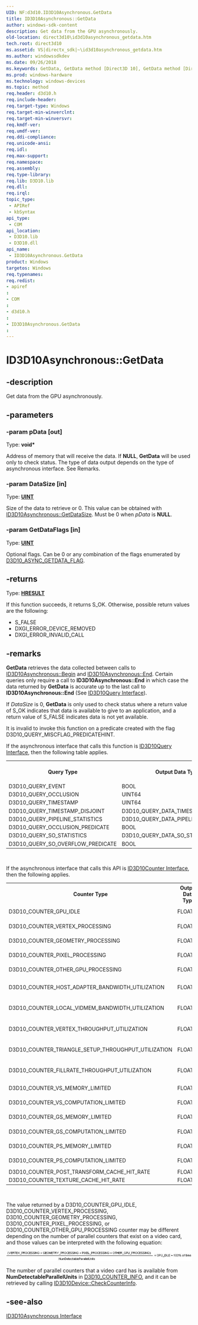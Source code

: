 ```yaml
---
UID: NF:d3d10.ID3D10Asynchronous.GetData
title: ID3D10Asynchronous::GetData
author: windows-sdk-content
description: Get data from the GPU asynchronously.
old-location: direct3d10\id3d10asynchronous_getdata.htm
tech.root: direct3d10
ms.assetid: VS|directx_sdk|~\id3d10asynchronous_getdata.htm
ms.author: windowssdkdev
ms.date: 09/26/2018
ms.keywords: GetData, GetData method [Direct3D 10], GetData method [Direct3D 10],ID3D10Asynchronous interface, ID3D10Asynchronous interface [Direct3D 10],GetData method, ID3D10Asynchronous.GetData, ID3D10Asynchronous::GetData, c544fd10-336c-a120-6147-34aee4afeb45, d3d10/ID3D10Asynchronous::GetData, direct3d10.id3d10asynchronous_getdata
ms.prod: windows-hardware
ms.technology: windows-devices
ms.topic: method
req.header: d3d10.h
req.include-header: 
req.target-type: Windows
req.target-min-winverclnt: 
req.target-min-winversvr: 
req.kmdf-ver: 
req.umdf-ver: 
req.ddi-compliance: 
req.unicode-ansi: 
req.idl: 
req.max-support: 
req.namespace: 
req.assembly: 
req.type-library: 
req.lib: D3D10.lib
req.dll: 
req.irql: 
topic_type:
 - APIRef
 - kbSyntax
api_type:
 - COM
api_location:
 - D3D10.lib
 - D3D10.dll
api_name:
 - ID3D10Asynchronous.GetData
product: Windows
targetos: Windows
req.typenames: 
req.redist: 
- apiref
: 
- COM
: 
- d3d10.h
: 
- ID3D10Asynchronous.GetData
: 
---
```


# ID3D10Asynchronous::GetData


## -description


Get data from the GPU asynchronously.


## -parameters




### -param pData [out]

Type: <b>void*</b>

Address of memory that will receive the data. If <b>NULL</b>, <b>GetData</b> will be used only to check status. The type of data output depends on the type of asynchronous interface. See Remarks.


### -param DataSize [in]

Type: <b><a href="https://msdn.microsoft.com/4553cafc-450e-4493-a4d4-cb6e2f274d46">UINT</a></b>

Size of the data to retrieve or 0. This value can be obtained with <a href="https://msdn.microsoft.com/1572c6a8-4c77-4cda-95bd-bffdf81a71dd">ID3D10Asynchronous::GetDataSize</a>. Must be 0 when <i>pData</i> is <b>NULL</b>.


### -param GetDataFlags [in]

Type: <b><a href="https://msdn.microsoft.com/4553cafc-450e-4493-a4d4-cb6e2f274d46">UINT</a></b>

Optional flags. Can be 0 or any combination of the flags enumerated by
            <a href="https://msdn.microsoft.com/6c4ebfbb-00cc-4c2a-b186-fbef395da355">D3D10_ASYNC_GETDATA_FLAG</a>.


## -returns



Type: <b><a href="455d07e9-52c3-4efb-a9dc-2955cbfd38cc">HRESULT</a></b>

If this function succeeds, it returns S_OK. Otherwise, possible 
          return values are the following:

<ul>
<li>S_FALSE</li>
<li>DXGI_ERROR_DEVICE_REMOVED</li>
<li>DXGI_ERROR_INVALID_CALL</li>
</ul>



## -remarks



<b>GetData</b> retrieves the data collected between calls to <a href="https://msdn.microsoft.com/53ae44d0-822b-4fc9-ac77-814ac73eb08a">ID3D10Asynchronous::Begin</a> and <a href="https://msdn.microsoft.com/147a93b4-7151-4800-8aa5-286058f49ee8">ID3D10Asynchronous::End</a>.  Certain queries only require a call to <b>ID3D10Asynchronous::End</b> in which case the data returned by <b>GetData</b> is accurate up to the last call to <b>ID3D10Asynchronous::End</b> (See <a href="https://msdn.microsoft.com/ffa69b76-ce8d-4386-b0be-fecada85d37c">ID3D10Query Interface</a>).

If <i>DataSize</i> is 0, <b>GetData</b> is only used to check status where a return value of S_OK indicates that data is available to give to an application, and a return value of S_FALSE indicates data is not yet available.

It is invalid to invoke this function on a predicate created with the flag D3D10_QUERY_MISCFLAG_PREDICATEHINT.

If the asynchronous interface that calls this function is <a href="https://msdn.microsoft.com/ffa69b76-ce8d-4386-b0be-fecada85d37c">ID3D10Query Interface</a>, then the following table applies.

<table>
<tr>
<th>Query Type</th>
<th>Output Data Type</th>
<th>Supports Begin Method</th>
</tr>
<tr>
<td>D3D10_QUERY_EVENT</td>
<td>BOOL</td>
<td>NO</td>
</tr>
<tr>
<td>D3D10_QUERY_OCCLUSION</td>
<td>UINT64</td>
<td>YES</td>
</tr>
<tr>
<td>D3D10_QUERY_TIMESTAMP</td>
<td>UINT64</td>
<td>NO</td>
</tr>
<tr>
<td>D3D10_QUERY_TIMESTAMP_DISJOINT</td>
<td>D3D10_QUERY_DATA_TIMESTAMP_DISJOINT</td>
<td>YES</td>
</tr>
<tr>
<td>D3D10_QUERY_PIPELINE_STATISTICS</td>
<td>D3D10_QUERY_DATA_PIPELINE_STATISTICS</td>
<td>YES</td>
</tr>
<tr>
<td>D3D10_QUERY_OCCLUSION_PREDICATE</td>
<td>BOOL</td>
<td>YES</td>
</tr>
<tr>
<td>D3D10_QUERY_SO_STATISTICS</td>
<td>D3D10_QUERY_DATA_SO_STATISTICS</td>
<td>YES</td>
</tr>
<tr>
<td>D3D10_QUERY_SO_OVERFLOW_PREDICATE</td>
<td>BOOL</td>
<td>YES</td>
</tr>
</table>
 

If the asynchronous interface that calls this API is <a href="https://msdn.microsoft.com/1844b30a-27fb-415a-9ac8-93d159e9774e">ID3D10Counter Interface</a>, then the following applies.

<table>
<tr>
<th>Counter Type</th>
<th>Output Data Type</th>
<th>Units</th>
</tr>
<tr>
<td>D3D10_COUNTER_GPU_IDLE</td>
<td>FLOAT32</td>
<td>fraction of time</td>
</tr>
<tr>
<td>D3D10_COUNTER_VERTEX_PROCESSING</td>
<td>FLOAT32</td>
<td>fraction of time</td>
</tr>
<tr>
<td>D3D10_COUNTER_GEOMETRY_PROCESSING</td>
<td>FLOAT32</td>
<td>fraction of time</td>
</tr>
<tr>
<td>D3D10_COUNTER_PIXEL_PROCESSING</td>
<td>FLOAT32</td>
<td>fraction of time</td>
</tr>
<tr>
<td>D3D10_COUNTER_OTHER_GPU_PROCESSING</td>
<td>FLOAT32</td>
<td>fraction of time</td>
</tr>
<tr>
<td>D3D10_COUNTER_HOST_ADAPTER_BANDWIDTH_UTILIZATION</td>
<td>FLOAT32</td>
<td>fraction of theoretical maximum</td>
</tr>
<tr>
<td>D3D10_COUNTER_LOCAL_VIDMEM_BANDWIDTH_UTILIZATION</td>
<td>FLOAT32</td>
<td>fraction of theoretical maximum</td>
</tr>
<tr>
<td>D3D10_COUNTER_VERTEX_THROUGHPUT_UTILIZATION</td>
<td>FLOAT32</td>
<td>fraction of theoretical maximum</td>
</tr>
<tr>
<td>D3D10_COUNTER_TRIANGLE_SETUP_THROUGHPUT_UTILIZATION</td>
<td>FLOAT32</td>
<td>fraction of theoretical maximum</td>
</tr>
<tr>
<td>D3D10_COUNTER_FILLRATE_THROUGHPUT_UTILIZATION</td>
<td>FLOAT32</td>
<td>fraction of theoretical maximum</td>
</tr>
<tr>
<td>D3D10_COUNTER_VS_MEMORY_LIMITED</td>
<td>FLOAT32</td>
<td>fraction of time</td>
</tr>
<tr>
<td>D3D10_COUNTER_VS_COMPUTATION_LIMITED</td>
<td>FLOAT32</td>
<td>fraction of time</td>
</tr>
<tr>
<td>D3D10_COUNTER_GS_MEMORY_LIMITED</td>
<td>FLOAT32</td>
<td>fraction of time</td>
</tr>
<tr>
<td>D3D10_COUNTER_GS_COMPUTATION_LIMITED</td>
<td>FLOAT32</td>
<td>fraction of time</td>
</tr>
<tr>
<td>D3D10_COUNTER_PS_MEMORY_LIMITED</td>
<td>FLOAT32</td>
<td>fraction of time</td>
</tr>
<tr>
<td>D3D10_COUNTER_PS_COMPUTATION_LIMITED</td>
<td>FLOAT32</td>
<td>fraction of time</td>
</tr>
<tr>
<td>D3D10_COUNTER_POST_TRANSFORM_CACHE_HIT_RATE</td>
<td>FLOAT32</td>
<td>fraction</td>
</tr>
<tr>
<td>D3D10_COUNTER_TEXTURE_CACHE_HIT_RATE</td>
<td>FLOAT32</td>
<td>fraction</td>
</tr>
</table>
 

The value returned by a D3D10_COUNTER_GPU_IDLE, D3D10_COUNTER_VERTEX_PROCESSING, D3D10_COUNTER_GEOMETRY_PROCESSING, D3D10_COUNTER_PIXEL_PROCESSING, or D3D10_COUNTER_OTHER_GPU_PROCESSING counter may be different depending on the number of parallel counters that exist on a video card, and those values can be interpreted with the following equation:

<img alt="Equation to interpret the number of parallel counters" src="images/parallelUnits.jpg"/>

The number of parallel counters that a video card has is available from <b>NumDetectableParallelUnits</b> in <a href="https://msdn.microsoft.com/7df1d574-4660-4249-90b9-03933449be84">D3D10_COUNTER_INFO</a>, and it can be retrieved by calling <a href="https://msdn.microsoft.com/dfa4cc61-2c1d-45a7-839c-f7df64d488ac">ID3D10Device::CheckCounterInfo</a>.




## -see-also




<a href="https://msdn.microsoft.com/71ed9ae8-d1a1-442c-ac0f-6b4ede613bfb">ID3D10Asynchronous Interface</a>
 

 

